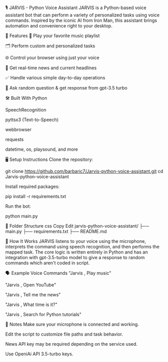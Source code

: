 🎙️ JARVIS - Python Voice Assistant
JARVIS is a Python-based voice assistant bot that can perform a variety of personalized tasks using voice commands. Inspired by the iconic AI from Iron Man, this assistant brings automation and convenience right to your desktop.

🚀 Features
🎵 Play your favorite music playlist

🗂️ Perform custom and personalized tasks

🌐 Control your browser using just your voice

📰 Get real-time news and current headlines

✅ Handle various simple day-to-day operations

🤖 Ask random question & get response from gpt-3.5 turbo

🛠️ Built With
Python

SpeechRecognition

pyttsx3 (Text-to-Speech)

webbrowser

requests

datetime, os, playsound, and more

🖥️ Setup Instructions
Clone the repository:

git clone https://github.com/barbaric7/Jarvis-python-voice-assistant.git
cd Jarvis-python-voice-assistant

Install required packages:

pip install -r requirements.txt

Run the bot:

python main.py

📁 Folder Structure
css
Copy
Edit
jarvis-python-voice-assistant/
├── main.py
├── requirements.txt
├── README.md

    
🧠 How It Works
JARVIS listens to your voice using the microphone, interprets the command using speech recognition, and then performs the mapped task. The core logic is written entirely in Python and has an integration with gpt-3.5-turbo model to give a response to random commands which aren't coded in script.

🗣️ Example Voice Commands
"Jarvis , Play music"

"Jarvis , Open YouTube"

"Jarvis , Tell me the news"

"Jarvis , What time is it?"

"Jarvis , Search for Python tutorials"

📌 Notes
Make sure your microphone is connected and working.

Edit the script to customize file paths and task behavior.

News API key may be required depending on the service used.

Use OpeniAi API 3.5-turbo keys.
